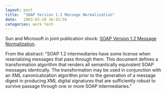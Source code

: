 ```yaml
---
layout: post
title:  "SOAP Version 1.2 Message Normalization"
date:   2003-03-28 16:43:56
categories: work tech
---
```

Sun and Microsoft in joint publication shock: <a href="http://www.w3.org/TR/2003/NOTE-soap12-n11n-20030328/">SOAP Version 1.2 Message Normalization</a>.

From the abstract: "SOAP 1.2 intermediaries have some license when reserializing messages that pass through them. This document defines a transformation algorithm that renders all semantically equivalent SOAP       messages identically. The transformation may be used in conjunction with an XML canonicalization algorithm prior to the generation of a message digest in producing XML digital signatures that are sufficiently robust to survive passage through one or more SOAP intermediaries."

